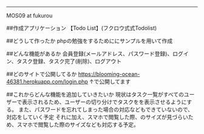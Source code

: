 ---
MOS09 at fukurou


##作成アプリケーション
【Todo List】(フクロウ式式Todolist)

##どうして作ったか
phpの勉強をするためににサンプルを用いて作成

##どんな機能があるか
会員登録(メールアドレス、パスワード登録)、ログイン、タスク登録、タスク完了(削除)、ログアウト

##どのサイトで公開してるか
https://blooming-ocean-46381.herokuapp.com/login.php
↑で公開してます

##これからどんな機能を追加していきたいか
現状はタスク一覧がすべてのユーザーで表示されるため、ユーザーの切り分けでタスクをを表示させるようにする。
また、パスワードを忘れてしまった場合の対応などもできていないので、対応をしていく予定
それに加え、スマホで閲覧した際、のサイズが見づらいため、スマホで閲覧した際のサイズなども対応する予定。
